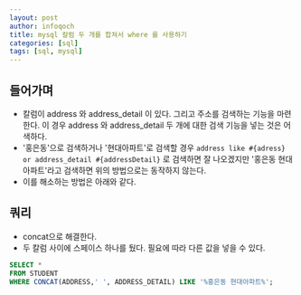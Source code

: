 ```yaml
---
layout: post
author: infoqoch
title: mysql 칼럼 두 개를 합쳐서 where 를 사용하기
categories: [sql]
tags: [sql, mysql]
---
```


## 들어가며
- 칼럼이 address 와 address_detail 이 있다. 그리고 주소를 검색하는 기능을 마련한다. 이 경우 address 와 address_detail 두 개에 대한 검색 기능을 넣는 것은 어색하다. 
- '홍은동'으로 검색하거나 '현대아파트'로 검색할 경우 `address like #{adress} or address_detail #{addressDetail}` 로 검색하면 잘 나오겠지만 '홍은동 현대아파트'라고 검색하면 위의 방법으로는 동작하지 않는다.
- 이를 해소하는 방법은 아래와 같다.

## 쿼리
- concat으로 해결한다.
- 두 칼럼 사이에 스페이스 하나를 뒀다. 필요에 따라 다른 값을 넣을 수 있다. 

```sql
SELECT *
FROM STUDENT
WHERE CONCAT(ADDRESS,' ', ADDRESS_DETAIL) LIKE '%홍은동 현대아파트%';
```
  

